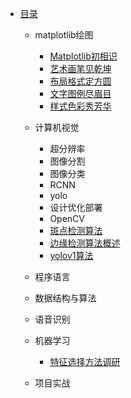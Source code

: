 * [目录](README.md)
    * matplotlib绘图
        * [Matplotlib初相识](matplotlib/ch1.md)
        * [艺术画笔见乾坤](matplotlib/ch2.md)
        * [布局格式定方圆](matplotlib/ch3.md)
        * [文字图例尽眉目](matplotlib/ch4.md)
        *  [样式色彩秀芳华](matplotlib/ch5.md)

    * 计算机视觉
    
        * 超分辨率
        * 图像分割
        * 图像分类
        * RCNN
        * yolo
        * 设计优化部署
        * OpenCV
        * [斑点检测算法](cv/ch1.md)
        * [边缘检测算法概述](cv/ch2.md)
        * [yolov1算法](cv/yolov1.md)
    
    * 程序语言
    
    * 数据结构与算法
    
    * 语音识别
    
    * 机器学习
      * [特征选择方法调研](MachineLearning/ch1.md)
    * 项目实战


